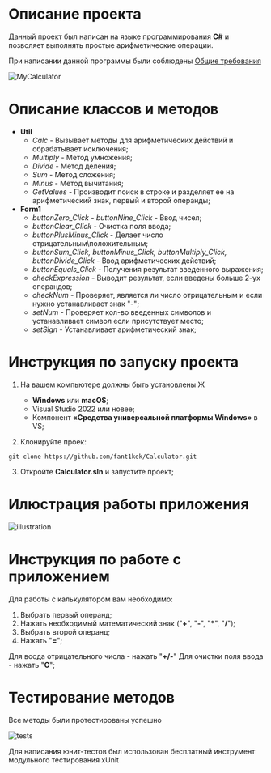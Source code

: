 # Описание проекта
Данный проект был написан на языке программирования **C#** и позволяет выполнять простые арифметические операции.

При написании данной программы были соблюдены [Общие требования](https://drive.google.com/file/d/1pG7LePLCTgWDAHcDCO2xN_1V6AvABwZw/view)

![MyCalculator](https://raw.githubusercontent.com/fant1kek/IMG/main/giEnrxcZe3g2BiB_qp2mDhbzBgeHVvjAW9R1RFu-L_w5d9qUYDvPchTq0tnOkN5Ml_wpsipEmwq2hfGR2gw-6HN4.jpg?token=GHSAT0AAAAAAB2PPC3MWR3JE3FB26UBPI6UY23VWEA)

# Описание классов и методов

- **Util**
    - *Calc* - Вызывает методы для арифметических действий и обрабатывает исключения;
    - *Multiply* - Метод умножения;
    - *Divide* - Метод деления;
    - *Sum* - Метод сложения;
    - *Minus* - Метод вычитания;
    - *GetValues* - Производит поиск в строке и разделяет ее на арифметический знак, первый и второй операнды;
- **Form1**
    - *buttonZero_Click - buttonNine_Click* - Ввод чисел;
    - *buttonClear_Click* - Очистка поля ввода;
    - *buttonPlusMinus_Click* - Делает число отрицательным\положительным;
    - *buttonSum_Click, buttonMinus_Click, buttonMultiply_Click, buttonDivide_Click* - Ввод арифметических действий;
    - *buttonEquals_Click* - Получения результат введенного выражения;
    - *checkExpression* - Выводит результат, если введены больше 2-ух операндов;
    - *checkNum* - Проверяет, является ли число отрицательным и если нужно устанавливает знак "-";
    - *setNum* - Проверяет кол-во введенных символов и устанавливает символ если присутствует место;
    - *setSign* - Устанавливает арифметический знак;

# Инструкция по запуску проекта

1. На вашем компьютере должны быть установлены Ж
    - **Windows** или **macOS**;
    - Visual Studio 2022 или новее;
    - Компонент **«Средства универсальной платформы Windows»** в VS;

2. Клонируйте проек:
```git
git clone https://github.com/fant1kek/Calculator.git
```
3. Откройте **Calculator.sln** и запустите проект;

# Илюстрация работы приложения

![illustration](https://raw.githubusercontent.com/fant1kek/IMG/main/2022-10-28%2003-30-06.gif?token=GHSAT0AAAAAAB2PPC3NVKTSA6YFGLP7M4QOY23VVKQ)

# Инструкция по работе с приложением

Для работы с калькулятором вам необходимо:
1. Выбрать первый операнд;
2. Нажать необходимый математический знак ("**+**", "**-**", "**\***", "**/**");
3. Выбрать второй операнд;
4. Нажать "**=**";

Для воода отрицательного числа - нажать "**+/-**"
Для очистки поля ввода - нажать "**C**";

# Тестирование методов

Все методы были протестированы успешно

![tests](https://raw.githubusercontent.com/fant1kek/IMG/main/pXfn_trI_Hk3NhL8HgukN7HKNwzy_I0TUjTaOJZUoXtZFZn4F621mkhjxnEtXR5q_Z4WBYwdGHRh1IFnfUxCm9rw.jpg?token=GHSAT0AAAAAAB2PPC3MDBP2MWQNGJUXOBGCY23VXEA)

Для написания юнит-тестов был использован бесплатный инструмент модульного тестирования xUnit
